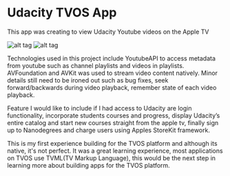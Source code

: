 <H1>Udacity TVOS App </H1>

This app was creating to view Udacity Youtube videos on the Apple TV

![alt tag](http://i.imgur.com/BW58GQ1.gif) ![alt tag](http://i.imgur.com/O29FWQI.gif)

Technologies used in this project include YoutubeAPI to access metadata from youtube such as channel playlists and videos in playlists. AVFoundation and AVKit was used to stream video content natively.  Minor details still need to be ironed out such as bug fixes, seek forward/backwards during video playback, remember state of each video playback.

Feature I would like to include if I had access to Udacity are login functionality, incorporate students courses and progress, display Udacity’s entire catalog and start new courses straight from the apple tv, finally sign up to Nanodegrees and charge users using Apples StoreKit framework. 

This is my first experience building for the TVOS platform and although its native, it's not perfect. It was a great learning experience, most applications on TVOS use TVML(TV Markup Language), this would be the next step in learning more about building apps for the TVOS platform.

